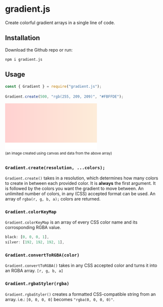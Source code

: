 # gradient.js

Create colorful gradient arrays in a single line of code.

## Installation

Download the Github repo or run:

```
npm i gradient.js
```

## Usage

```js
const { Gradient } = require("gradient.js");

Gradient.create(500, "rgb(255, 209, 209)", "#FBFFDE");
```

![example](example.png)
<br>
<sup>(an image created using canvas and data from the above array)<sup/>

### `Gradient.create(resolution, ...colors);`

`Gradient.create()` takes in a resolution, which determines how many colors to create in between each provided color. It is **always** the first argument. It is followed by the colors you want the gradient to move between. An unlimited number of colors, in any (CSS) accepted format can be used. An array of `rgba(r, g, b, a);` colors are returned.

### `Gradient.colorKeyMap`

`Gradient.colorKeyMap` is an array of every CSS color name and its corrosponding RGBA value.

```js
black: [0, 0, 0, 1],
silver: [192, 192, 192, 1],
```

### `Gradient.convertToRGBA(color)`

`Gradient.convertToRGBA()` takes in any CSS accepted color and turns it into an RGBA array.
`[r, g, b, a]`

### `Gradient.rgbaStyler(rgba)`

`Gradient.rgbaStyler()` creates a formatted CSS-compatible string from an array.
i.e.: `[0, 0, 0, 0]` becomes `"rgba(0, 0, 0, 0)"`.
